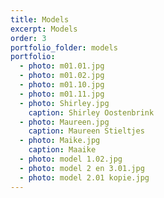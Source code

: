 ```yaml
---
title: Models
excerpt: Models
order: 3
portfolio_folder: models
portfolio:
  - photo: m01.01.jpg
  - photo: m01.02.jpg
  - photo: m01.10.jpg
  - photo: m01.11.jpg
  - photo: Shirley.jpg
    caption: Shirley Oostenbrink
  - photo: Maureen.jpg
    caption: Maureen Stieltjes
  - photo: Maike.jpg
    caption: Maaike
  - photo: model 1.02.jpg
  - photo: model 2 en 3.01.jpg
  - photo: model 2.01 kopie.jpg
---
```

